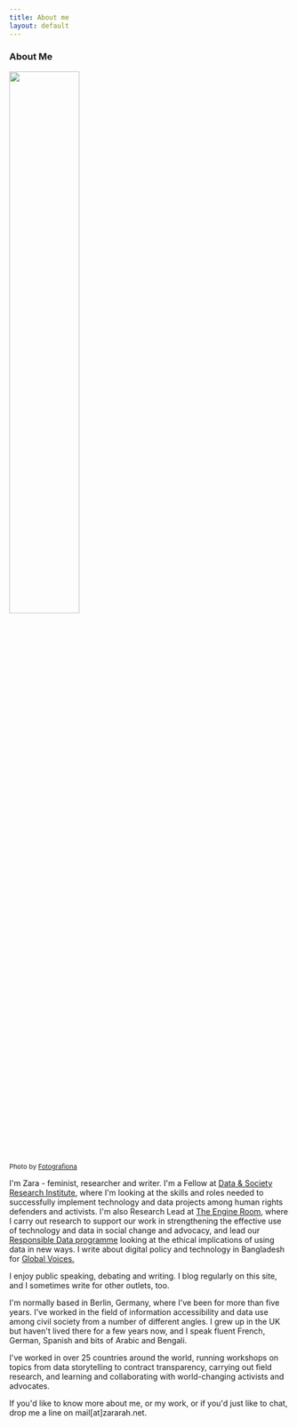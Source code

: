 ```yaml
---
title: About me
layout: default
---
```


### About Me

<img src="{{ site.url }}/assets/static/zara-profile-pic.JPG" style="width: 50%; height: 50%"/>​

<small>Photo by <a href="http://arduina.net/">Fotografiona</a></small>

I'm Zara - feminist, researcher and writer. I'm a Fellow at [Data & Society Research Institute](http://datasociety.net), where I'm looking at the skills and roles needed to successfully implement technology and data projects among human rights defenders and activists. I'm also Research Lead at [The Engine Room](http://theengineroom.org), where I carry out research to support our work in strengthening the effective use of technology and data in social change and advocacy, and lead our [Responsible Data programme](http://responsibledata.io/) looking at the ethical implications of using data in new ways. I write about digital policy and technology in Bangladesh for [Global Voices.](http://globalvoices.org/author/zararahman/)

I enjoy public speaking, debating and writing. I blog regularly on this site, and I sometimes write for other outlets, too.

I'm normally based in Berlin, Germany, where I've been for more than five years. I've worked in the field of information accessibility and data use among civil society from a number of different angles. I grew up in the UK but haven't lived there for a few years now, and I speak fluent French, German, Spanish and bits of Arabic and Bengali.

I've worked in over 25 countries around the world, running workshops on topics from data storytelling to contract transparency, carrying out field research, and learning and collaborating with world-changing activists and advocates.

If you'd like to know more about me, or my work, or if you'd just like to chat, drop me a line on mail[at]zararah.net.
